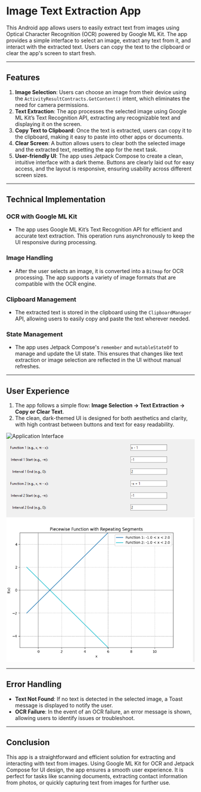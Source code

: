 # Image Text Extraction App

This Android app allows users to easily extract text from images using Optical Character Recognition (OCR) powered by Google ML Kit. The app provides a simple interface to select an image, extract any text from it, and interact with the extracted text. Users can copy the text to the clipboard or clear the app's screen to start fresh.

---

## Features
1. **Image Selection**: Users can choose an image from their device using the `ActivityResultContracts.GetContent()` intent, which eliminates the need for camera permissions.
2. **Text Extraction**: The app processes the selected image using Google ML Kit’s Text Recognition API, extracting any recognizable text and displaying it on the screen.
3. **Copy Text to Clipboard**: Once the text is extracted, users can copy it to the clipboard, making it easy to paste into other apps or documents.
4. **Clear Screen**: A button allows users to clear both the selected image and the extracted text, resetting the app for the next task.
5. **User-friendly UI**: The app uses Jetpack Compose to create a clean, intuitive interface with a dark theme. Buttons are clearly laid out for easy access, and the layout is responsive, ensuring usability across different screen sizes.

---

## Technical Implementation

### OCR with Google ML Kit
- The app uses Google ML Kit’s Text Recognition API for efficient and accurate text extraction. This operation runs asynchronously to keep the UI responsive during processing.

### Image Handling
- After the user selects an image, it is converted into a `Bitmap` for OCR processing. The app supports a variety of image formats that are compatible with the OCR engine.

### Clipboard Management
- The extracted text is stored in the clipboard using the `ClipboardManager` API, allowing users to easily copy and paste the text wherever needed.

### State Management
- The app uses Jetpack Compose's `remember` and `mutableStateOf` to manage and update the UI state. This ensures that changes like text extraction or image selection are reflected in the UI without manual refreshes.

---

## User Experience
1. The app follows a simple flow: **Image Selection → Text Extraction → Copy or Clear Text**.
2. The clean, dark-themed UI is designed for both aesthetics and clarity, with high contrast between buttons and text for easy readability.


<img src="https://github.com/Alenaak/ImageTextExtractor/images/1.png" alt="Application Interface" width="600"/>
<img src="https://github.com/Alenaak/Graph-Plotter-/blob/main/images/2.PNG" alt="Application Interface" width="600"/>
<img src="https://github.com/Alenaak/Graph-Plotter-/blob/main/images/3.PNG" alt="Application Interface" width="600"/>

---

## Error Handling
- **Text Not Found**: If no text is detected in the selected image, a Toast message is displayed to notify the user.
- **OCR Failure**: In the event of an OCR failure, an error message is shown, allowing users to identify issues or troubleshoot.

---

## Conclusion
This app is a straightforward and efficient solution for extracting and interacting with text from images. Using Google ML Kit for OCR and Jetpack Compose for UI design, the app ensures a smooth user experience. It is perfect for tasks like scanning documents, extracting contact information from photos, or quickly capturing text from images for further use.
